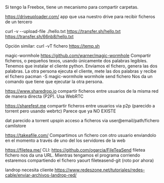 Si tengo la Freebox, tiene un mecanismo para compartir carpetas.


https://driveuploader.com/
app que usa nuestro drive para recibir ficheros de un tercero


curl -v --upload-file ./hello.txt https://transfer.sh/hello.txt
https://transfer.sh/66nb8/hello.txt

Opción similar:
curl -vT fichero https://temp.sh


magic-wormhole
https://github.com/warner/magic-wormhole
Compartir ficheros, o pequeños texos, usando únicamente dos palabras legibles.
Tenemos que instalar el cliente python.
Enviamos el fichero, genera las dos palabras.
La otra persona ejecuta el cliente, mete las dos palabras y recibe el fichero
pacman -S magic-wormhole
wormhole send fichero
Nos da un comando que tiene que ejecutar la otra persona.


https://www.sharedrop.io
compartir ficheros entre usuarios de la misma red de manera directa (P2P). Usa WebRTC

https://sharefest.me
compartir ficheros entre usuarios via p2p (parecido a torrent pero usando webrtc)
Parece que ya NO EXISTE

dat parecido a torrent
upspin acceso a ficheros via user@email/path/fichero
camlistore


https://takeafile.com/
Compartimos un fichero con otro usuario enviandolo en el momento a través de uno del los servidores de la web


https://filetea.me/
CLI: https://github.com/ogarcia/FileTeaSend
filetea fichero
  nos da una URL. Mientras tengamos el programa corriendo estaremos compartiendo el fichero
yaourt fileteasend-git (roto por ahora)


landrop
necesita cliente
https://www.redeszone.net/tutoriales/redes-cable/enviar-archivos-landrop-red/
